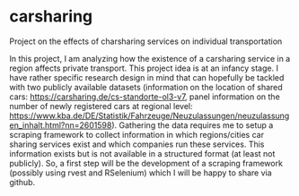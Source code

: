 # carsharing
Project on the effects of charsharing services on individual transportation

In this project, I am analyzing how the existence of a carsharing service in a region affects private transport. This project idea is at an infancy stage. I have rather specific research design in mind that can hopefully be tackled with two publicly available datasets (information on the location of shared cars: https://carsharing.de/cs-standorte-ol3-v7, panel information on the number of newly registered cars at regional level: https://www.kba.de/DE/Statistik/Fahrzeuge/Neuzulassungen/neuzulassungen_inhalt.html?nn=2601598). Gathering the data requires me to setup a scraping framework to collect information in which regions/cities car sharing services exist and which companies run these services. This information exists but is not available in a structured format (at least not publicly). So, a first step will be the development of a scraping framework (possibly using rvest and RSelenium) which I will be happy to share via github.